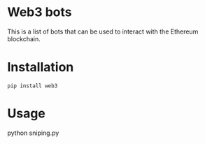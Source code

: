 # Web3 bots
This is a list of bots that can be used to interact with the Ethereum blockchain.

# Installation
    pip install web3
    
# Usage
python sniping.py


